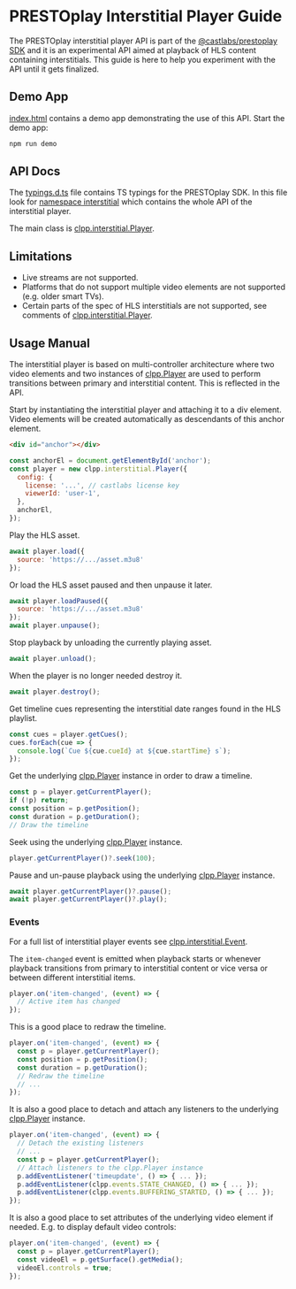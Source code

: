 # PRESTOplay Interstitial Player Guide

The PRESTOplay interstitial player API is part of the [@castlabs/prestoplay SDK](https://www.npmjs.com/package/@castlabs/prestoplay) and it is an experimental API aimed at
playback of HLS content containing interstitials. This guide is here to
help you experiment with the API until it gets finalized.

## Demo App

[index.html](./index.html) contains a demo app demonstrating the use of this API.
Start the demo app:

```sh
npm run demo
```

## API Docs

The [typings.d.ts](./typings.d.ts) file contains TS typings for the PRESTOplay
SDK. In this file look for [namespace interstitial] which contains the whole
API of the interstitial player.

The main class is [clpp.interstitial.Player].

## Limitations

- Live streams are not supported.
- Platforms that do not support multiple video elements are not supported (e.g.
  older smart TVs).
- Certain parts of the spec of HLS interstitials are not supported,
  see comments of [clpp.interstitial.Player].

## Usage Manual

The interstitial player is based on multi-controller architecture where two
video elements and two instances of [clpp.Player] are used to perform
transitions between primary and interstitial content.
This is reflected in the API.

Start by instantiating the interstitial player and attaching it to a div element.
Video elements will be created automatically as descendants of this anchor element.

```html
<div id="anchor"></div>
```
```js
const anchorEl = document.getElementById('anchor');
const player = new clpp.interstitial.Player({
  config: {
    license: '...', // castlabs license key
    viewerId: 'user-1',
  },
  anchorEl,
});
```

Play the HLS asset.

```js
await player.load({
  source: 'https://.../asset.m3u8'
});
```

Or load the HLS asset paused and then unpause it later.

```js
await player.loadPaused({
  source: 'https://.../asset.m3u8'
});
await player.unpause();
```

Stop playback by unloading the currently playing asset.

```js
await player.unload();
```

When the player is no longer needed destroy it.

```js
await player.destroy();
```

Get timeline cues representing the interstitial date ranges found in
the HLS playlist.

```js
const cues = player.getCues();
cues.forEach(cue => {
  console.log(`Cue ${cue.cueId} at ${cue.startTime} s`);
});
```

Get the underlying [clpp.Player] instance in order to draw a timeline.

```js
const p = player.getCurrentPlayer();
if (!p) return;
const position = p.getPosition();
const duration = p.getDuration();
// Draw the timeline
```

Seek using the underlying [clpp.Player] instance.

```js
player.getCurrentPlayer()?.seek(100);
```

Pause and un-pause playback using the underlying [clpp.Player] instance.

```js
await player.getCurrentPlayer()?.pause();
await player.getCurrentPlayer()?.play();
```

### Events

For a full list of interstitial player events see [clpp.interstitial.Event].

The `item-changed` event is emitted when playback starts or whenever playback
transitions from primary to interstitial content or vice versa or between
different interstitial items.

```js
player.on('item-changed', (event) => {
  // Active item has changed
});
```

This is a good place to redraw the timeline.

```js
player.on('item-changed', (event) => {
  const p = player.getCurrentPlayer();
  const position = p.getPosition();
  const duration = p.getDuration();
  // Redraw the timeline
  // ...
});
```

It is also a good place to detach and attach any listeners to the underlying
[clpp.Player] instance.

```js
player.on('item-changed', (event) => {
  // Detach the existing listeners
  // ...
  const p = player.getCurrentPlayer();
  // Attach listeners to the clpp.Player instance
  p.addEventListener('timeupdate', () => { ... });
  p.addEventListener(clpp.events.STATE_CHANGED, () => { ... });
  p.addEventListener(clpp.events.BUFFERING_STARTED, () => { ... });
});
```

It is also a good place to set attributes of the underlying video element
if needed. E.g. to display default video controls:

```js
player.on('item-changed', (event) => {
  const p = player.getCurrentPlayer();
  const videoEl = p.getSurface().getMedia();
  videoEl.controls = true;
});
```

[namespace interstitial]: ./typings.d.ts#L6442
[clpp.interstitial.Player]: ./typings.d.ts#L6657
[clpp.interstitial.Event]: ./typings.d.ts#L6566
[clpp.Player]: https://demo.castlabs.com/#/docs?q=clpp.Player
